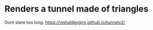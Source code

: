 # Renders a tunnel made of triangles

Dont stare too long: https://vishaldevgire.github.io/tunnelv2/

